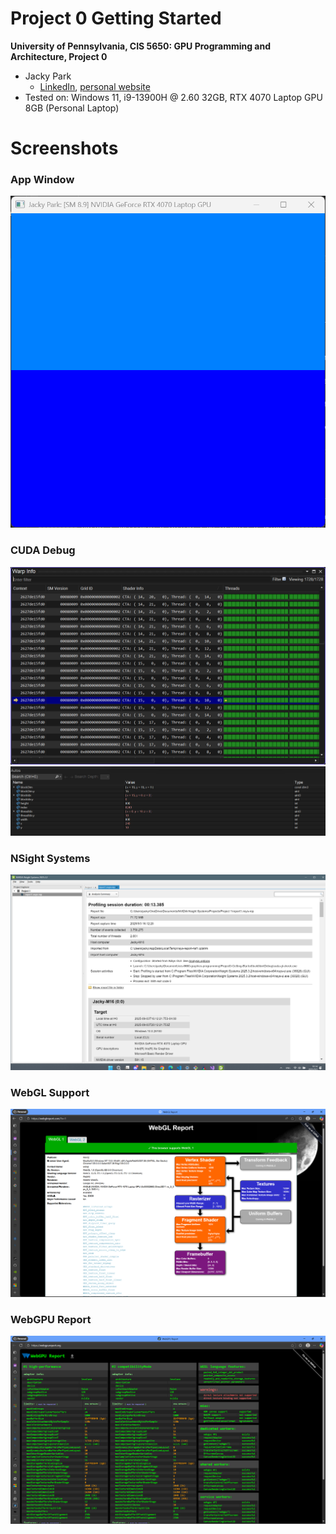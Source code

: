 Project 0 Getting Started
====================

**University of Pennsylvania, CIS 5650: GPU Programming and Architecture, Project 0**

* Jacky Park
  * [LinkedIn](https://www.linkedin.com/in/soominjackypark/), [personal website](https://jackypark.com/)
* Tested on: Windows 11, i9-13900H @ 2.60 32GB, RTX 4070 Laptop GPU 8GB (Personal Laptop)

# Screenshots
### App Window
![alt text](images/screenshot.png)

### CUDA Debug
![alt text](images/warp-info.png)
![alt text](images/autos.png)

### NSight Systems 
![alt text](images/nsystems.png)

### WebGL Support
![alt text](images/webgl.png)

### WebGPU Report 
![alt text](images/webgpu-report.png)